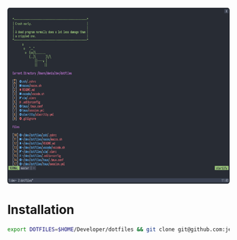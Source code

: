 <p align="center">
  <img src="/screenshot.png?raw=true" alt="" height="400" />
</p>

# Installation

 ```bash
 export DOTFILES=$HOME/Developer/dotfiles && git clone git@github.com:jet8a/dotfiles.git $DOTFILES && cd $DOTFILES && sh ./bootstrap.sh
 ```
 

